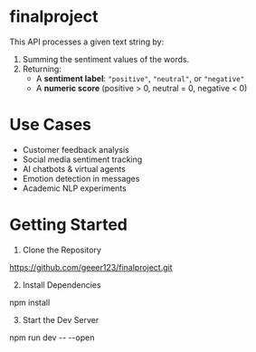 # finalproject
This API processes a given text string by:

1. Summing the sentiment values of the words.
2. Returning:
   - A **sentiment label**: `"positive"`, `"neutral"`, or `"negative"`
   - A **numeric score** (positive > 0, neutral = 0, negative < 0)

# Use Cases

- Customer feedback analysis  
- Social media sentiment tracking  
- AI chatbots & virtual agents  
- Emotion detection in messages  
- Academic NLP experiments

# Getting Started

1. Clone the Repository
   
https://github.com/geeer123/finalproject.git

2. Install Dependencies
   
npm install

3. Start the Dev Server
   
npm run dev -- --open
